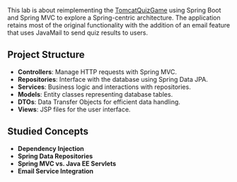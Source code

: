 This lab is about reimplementing the [TomcatQuizGame](https://github.com/Abbasalubeid/NetworkProgramming/tree/main/TomcatQuizGame) using Spring Boot and Spring MVC to explore a Spring-centric architecture. The application retains most of the original functionality with the addition of an email feature that uses JavaMail to send quiz results to users.

## Project Structure

- **Controllers**: Manage HTTP requests with Spring MVC.
- **Repositories**: Interface with the database using Spring Data JPA.
- **Services**: Business logic and interactions with repositories.
- **Models**: Entity classes representing database tables.
- **DTOs**: Data Transfer Objects for efficient data handling.
- **Views**: JSP files for the user interface.


## Studied Concepts

- **Dependency Injection**
- **Spring Data Repositories**
- **Spring MVC vs. Java EE Servlets**
- **Email Service Integration**
